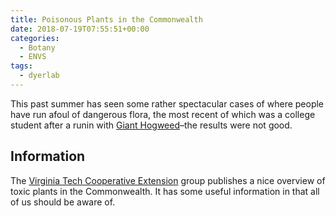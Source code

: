 ```yaml
---
title: Poisonous Plants in the Commonwealth
date: 2018-07-19T07:55:51+00:00
categories:
  - Botany
  - ENVS
tags:
  - dyerlab
---
```

This past summer has seen some rather spectacular cases of where people have run afoul of dangerous flora, the most recent of which was a college student after a runin with [Giant Hogweed](https://www.usatoday.com/videos/news/health/2018/07/13/virginia-teen-suffered-third-degree-burns-giant-hogweed-plant/36841743/)&#8211;the results were not good.

## Information

The [Virginia Tech Cooperative Extension](https://ext.vt.edu/) group publishes a nice overview of toxic plants in the Commonwealth.  It has some useful information in that all of us should be aware of.

